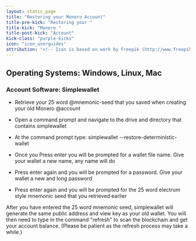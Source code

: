```yaml
---
layout: static_page
title: "Restoring your Monero Account"
title-pre-kick: "Restoring your "
title-kick: "Monero "
title-post-kick: "Account"
kick-class: "purple-kicks"
icon: "icon_userguides"
attribution: "<!-- Icon is based on work by Freepik (http://www.freepik.com) and is licensed under Creative Commons BY 3.0 -->"
---
```


## Operating Systems:  Windows, Linux, Mac 
### Account Software:  Simplewallet

- Retrieve your 25 word @mnemonic-seed that you saved when creating your old Monero @account
 
- Open a command prompt and navigate to the drive and directory that contains simplewallet

- At the command prompt type:  simplewallet --restore-deterministic-wallet

- Once you Press enter you will be prompted for a wallet file name.  Give your wallet a new name, any name will do 

- Press enter again and you will be prompted for a password.  Give your wallet a new and long password

- Press enter again and you will be prompted for the 25 word electrum style mnemonic seed that you retrieved earlier 

After you have entered the 25 word mnemonic seed, simplewallet will generate the same public address and view key as your old wallet.  You will then need to type in the command "refresh" to scan the blockchain and get your account balance. (Please be patient as the refresh process may take a while.)
